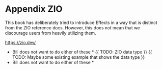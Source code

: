 # Appendix ZIO

This book has deliberately tried to introduce Effects in a way that is distinct from the ZIO reference docs.
However, this does not mean that we discourage users from heavily utilizing them.

https://zio.dev/

* Bill does not want to do either of these *
{{ TODO: ZIO data type }}
{{ TODO: Maybe some existing example that shows the data type }}
* Bill does not want to do either of these *

